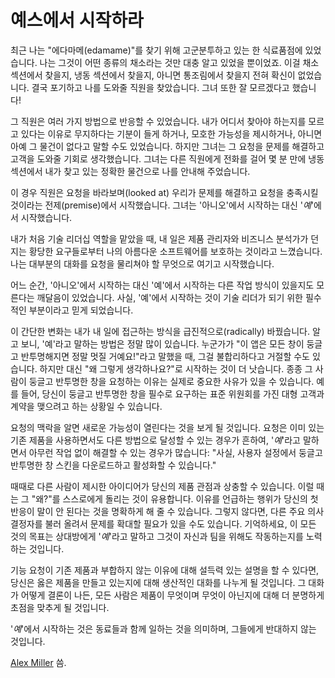 # 예스에서 시작하라

최근 나는 "에다마메(edamame)"를 찾기 위해 고군분투하고 있는 한 식료품점에 있었습니다. 나는 그것이 어떤 종류의 채소라는 것만 대충 알고 있었을 뿐이었죠. 이걸 채소 섹션에서 찾을지, 냉동 섹션에서 찾을지, 아니면 통조림에서 찾을지 전혀 확신이 없었습니다. 결국 포기하고 나를 도와줄 직원을 찾았습니다. 그녀 또한 잘 모르겠다고 했습니다!

그 직원은 여러 가지 방법으로 반응할 수 있었습니다. 내가 어디서 찾아야 하는지를 모르고 있다는 이유로 무지하다는 기분이 들게 하거나, 모호한 가능성을 제시하거나, 아니면 아예 그 물건이 없다고 말할 수도 있었습니다. 하지만 그녀는 그 요청을 문제를 해결하고 고객을 도와줄 기회로 생각했습니다. 그녀는 다른 직원에게 전화를 걸어 몇 분 만에 냉동 섹션에서 내가 찾고 있는 정확한 물건으로 나를 안내해 주었습니다.

이 경우 직원은 요청을 바라보며(looked at) 우리가 문제를 해결하고 요청을 충족시킬 것이라는 전제(premise)에서 시작했습니다. 그녀는 '아니오'에서 시작하는 대신 '*예*'에서 시작했습니다.

내가 처음 기술 리더십 역할을 맡았을 때, 내 일은 제품 관리자와 비즈니스 분석가가 던지는 황당한 요구들로부터 나의 아름다운 소프트웨어를 보호하는 것이라고 느꼈습니다. 나는 대부분의 대화를 요청을 물리쳐야 할 무엇으로 여기고 시작했습니다. 

어느 순간, '아니오'에서 시작하는 대신 '예'에서 시작하는 다른 작업 방식이 있을지도 모른다는 깨달음이 있었습니다. 사실, '예'에서 시작하는 것이 기술 리더가 되기 위한 필수적인 부분이라고 믿게 되었습니다.

이 간단한 변화는 내가 내 일에 접근하는 방식을 급진적으로(radically) 바꿨습니다. 알고 보니, '예'라고 말하는 방법은 정말 많이 있습니다. 누군가가 "이 앱은 모든 창이 둥글고 반투명해지면 정말 멋질 거예요!"라고 말했을 때, 그걸 불합리하다고 거절할 수도 있습니다. 하지만 대신 "왜 그렇게 생각하나요?"로 시작하는 것이 더 낫습니다. 종종 그 사람이 둥글고 반투명한 창을 요청하는 이유는 실제로 중요한 사유가 있을 수 있습니다. 예를 들어, 당신이 둥글고 반투명한 창을 필수로 요구하는 표준 위원회를 가진 대형 고객과 계약을 맺으려고 하는 상황일 수 있습니다.

요청의 맥락을 알면 새로운 가능성이 열린다는 것을 보게 될 것입니다. 요청은 이미 있는 기존 제품을 사용하면서도 다른 방법으로 달성할 수 있는 경우가 흔하여, '*예*'라고 말하면서 아무런 작업 없이 해결할 수 있는 경우가 많습니다: "사실, 사용자 설정에서 둥글고 반투명한 창 스킨을 다운로드하고 활성화할 수 있습니다."

때때로 다른 사람이 제시한 아이디어가 당신의 제품 관점과 상충할 수 있습니다. 이럴 때는 그 "왜?"를 스스로에게 돌리는 것이 유용합니다. 이유를 언급하는 행위가 당신의 첫 반응이 말이 안 된다는 것을 명확하게 해 줄 수 있습니다. 그렇지 않다면, 다른 주요 의사 결정자를 불러 올려서 문제를 확대할 필요가 있을 수도 있습니다. 기억하세요, 이 모든 것의 목표는 상대방에게 '*예*'라고 말하고 그것이 자신과 팀을 위해도 작동하는지를 노력하는 것입니다.

기능 요청이 기존 제품과 부합하지 않는 이유에 대해 설득력 있는 설명을 할 수 있다면, 당신은 옳은 제품을 만들고 있는지에 대해 생산적인 대화를 나누게 될 것입니다. 그 대화가 어떻게 결론이 나든, 모든 사람은 제품이 무엇이며 무엇이 아닌지에 대해 더 분명하게 초점을 맞추게 될 것입니다.

'*예*'에서 시작하는 것은 동료들과 함께 일하는 것을 의미하며, 그들에게 반대하지 않는 것입니다.

[Alex Miller](http://programmer.97things.oreilly.com/wiki/index.php/Alex_Miller) 씀.
